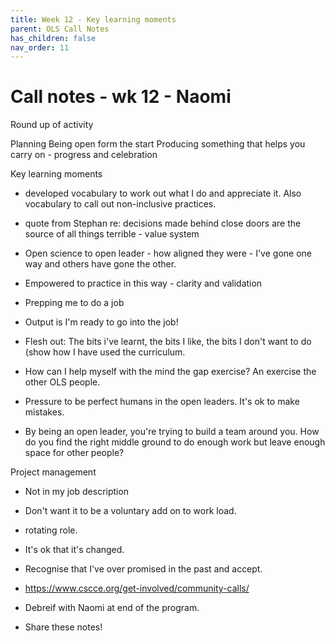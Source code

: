 ```yaml
---
title: Week 12 - Key learning moments
parent: OLS Call Notes
has_children: false
nav_order: 11
---
```


# Call notes - wk 12 - Naomi

Round up of activity

Planning
Being open form the start
Producing something that helps you carry on - progress and celebration

Key learning moments
 - developed vocabulary to work out what I do and appreciate it. Also vocabulary to call out non-inclusive practices.
 - quote from Stephan re: decisions made behind close doors are the source of all things terrible - value system
 - Open science to open leader - how aligned they were - I've gone one way and others have gone the other.
 - Empowered to practice in this way - clarity and validation
 - Prepping me to do a job
 - Output is I'm ready to go into the job!
 - Flesh out: The bits i've learnt, the bits I like, the bits I don't want to do (show how I have used the curriculum.

 - How can I help myself with the mind the gap exercise? An exercise the other OLS people.
 - Pressure to be perfect humans in the open leaders. It's ok to make mistakes.
 - By being an open leader, you're trying to build a team around you. How do you find the right middle ground to do enough work but leave enough space for other people?

Project management
- Not in my job description
- Don't want it to be a voluntary add on to work load.
- rotating role.

- It's ok that it's changed.
- Recognise that I've over promised in the past and accept.

- https://www.cscce.org/get-involved/community-calls/

- Debreif with Naomi at end of the program.
- Share these notes!
